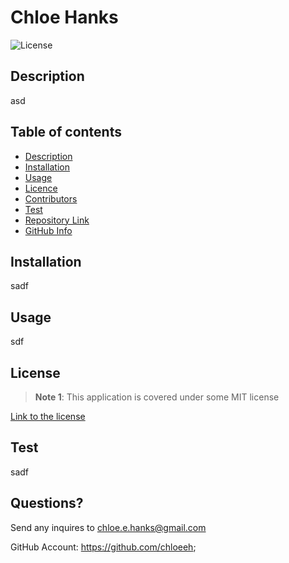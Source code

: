 # Chloe Hanks

  ![License](https://img.shields.io/badge/License-MIT-red)


## Description

asd

## Table of contents
- [Description](#Description)
- [Installation](#Installation)
- [Usage](#Usage)
- [Licence](#Licence)
- [Contributors](#Contributors)
- [Test](#Test)
- [Repository Link](#Repository)
- [GitHub Info](#GitHub)

## Installation

sadf


## Usage

sdf


## License

> **Note 1**: This application is covered under some MIT license

[Link to the license](https://choosealicense.com/licenses/mit/)

## Test

sadf

## Questions?

Send any inquires to chloe.e.hanks@gmail.com

GitHub Account:
https://github.com/chloeeh;
  
  
  
